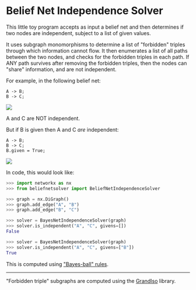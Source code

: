 # Belief Net Independence Solver

This little toy program accepts as input a belief net and then determines if
two nodes are independent, subject to a list of given values.

It uses subgraph monomorphisms to determine a list of "forbidden" triples
through which information cannot flow. It then enumerates a list of all paths
between the two nodes, and checks for the forbidden triples in each path. If
ANY path survives after removing the forbidden triples, then the nodes can
"share" information, and are not independent.

For example, in the following belief net:

```
A -> B;
B -> C;
```

<img src='https://g.gravizo.com/svg?digraph G {  rankdir=LR; A -> B;  B -> C;}'/>

A and C are NOT independent.

But if B is given then A and C _are_ independent:

```
A -> B;
B -> C;
B.given = True;
```

<img src='https://g.gravizo.com/svg?digraph G {  rankdir=LR; A -> B;  B -> C;  B [fillcolor=grey, style=filled];}'/>

In code, this would look like:

```python
>>> import networkx as nx
>>> from beliefnetsolver import BeliefNetIndependenceSolver

>>> graph = nx.DiGraph()
>>> graph.add_edge("A", "B")
>>> graph.add_edge("B", "C")

>>> solver = BayesNetIndependenceSolver(graph)
>>> solver.is_independent("A", "C", givens=[])
False

>>> solver = BayesNetIndependenceSolver(graph)
>>> solver.is_independent("A", "C", givens=["B"])
True
```

This is computed using ["Bayes-ball" rules](https://arxiv.org/ftp/arxiv/papers/1301/1301.7412.pdf).

---

"Forbidden triple" subgraphs are computed using the
[GrandIso](https://github.com/aplbrain/grandiso-networkx) library.
